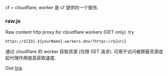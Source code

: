 cf = cloudflare, worker 是 cf 提供的一个服务.

### raw.js

Raw content http proxy for cloudflare workers (GET only). try

`https://${ID}.${yourName}.workers.dev/?https://${uri}`

通过 cloudflare 的 worker 获取资源 (仅限 GET 请求). 可用于访问被屏蔽资源或起代理作用提高获取速度.

Gist [link](https://gist.github.com/symant233/bac4df4514dff297dd06a6fc47f92d9f).
